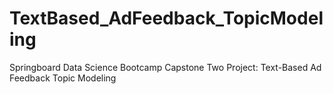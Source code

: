 # TextBased_AdFeedback_TopicModeling
Springboard Data Science Bootcamp Capstone Two Project: Text-Based Ad Feedback Topic Modeling
